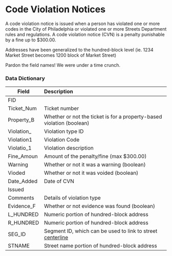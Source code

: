 # Code Violation Notices
A code violation notice is issued when a person has violated one or more codes in the City of Philadelphia or violated one or more Streets Department rules and regulations. A code violation notice (CVN) is a penalty punishable by a fine up to $300.00.

Addresses have been generalized to the hundred-block level (ie. 1234 Market Street becomes 1200 block of Market Street)

Pardon the field names! We were under a time crunch.

### Data Dictionary

| Field | Description  
| ----- | :----------
| FID |  
| Ticket_Num |  Ticket number
| Property_B |  Whether or not the ticket is for a property-based violation (boolean)
| Violation_ | Violation type ID
| Violation1 | Violation Code
| Violatio_1 | Violation description
| Fine_Amoun | Amount of the penalty/fine (max $300.00)
| Warning | Whether or not it was a warning (boolean)
| Vioded | Whether or not it was voided (boolean)
| Date_Added | Date of CVN
| Issued | 
| Comments | Details of violation type
| Evidence_F | Whether or not evidence was found (boolean)
| L_HUNDRED | Numeric portion of hundred-block address
| R_HUNDRED | Numeric portion of hundred-block address
| SEG_ID | Segment ID, which can be used to link to street [centerline](https://github.com/CityOfPhiladelphia/StreetsDept-geodata/tree/master/Streets_Centerline)
| STNAME | Street name portion of hundred-block address
